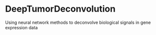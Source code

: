 # DeepTumorDeconvolution
Using neural network methods to deconvolve biological signals in gene expression data

